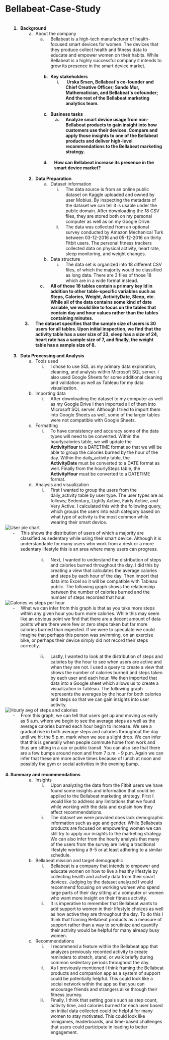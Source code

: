 # Bellabeat-Case-Study
<p style="margin-top:0pt; margin-bottom:0pt;">&nbsp;</p>

<ol type="1" style="margin:0pt; padding-left:0pt;">
    <li style="margin-left:32.17pt; padding-left:3.83pt; font-weight:bold;">Background
        <ol type="a" style="margin-right:0pt; margin-left:0pt; padding-left:0pt;">
            <li style="margin-left:32.17pt; padding-left:3.83pt; font-weight:normal;">About the company
                <ol type="a" style="margin-right:0pt; margin-left:0pt; padding-left:0pt;">
                    <li style="margin-left:23pt; padding-left:13pt;">Bellabeat is a high-tech manufacturer of health-focused smart devices for women. The devices that they produce collect health and fitness data to educate and empower women on their habits. While Bellabeat is a highly successful company it intends to grow its presence in the smart device market.</li>
                </ol>
            </li>
        </ol>

<p style="margin-top:0pt; margin-left:108pt; margin-bottom:0pt;">&nbsp;</p>

<ol start="2" type="a" style="margin:0pt; padding-left:0pt;">
    <li style="margin-left:68.17pt; padding-left:3.83pt;">Key stakeholders
        <ol type="i" style="margin-right:0pt; margin-left:0pt; padding-left:0pt;">
            <li style="margin-left:23pt; padding-left:13pt;">&nbsp;Urska Srsen, Bellabeat&apos;s co-founder and Chief Creative Officer; Sando Mur, Mathematician, and Bellabeat&apos;s cofounder; And the rest of the Bellabeat marketing analytics team.</li>
        </ol>
    </li>
</ol>

<p style="margin-top:0pt; margin-left:108pt; margin-bottom:0pt;">&nbsp;</p>

<ol start="3" type="a" style="margin:0pt; padding-left:0pt;">
    <li style="margin-left:67.56pt; padding-left:4.44pt;">Business tasks
        <ol type="a" style="margin-right:0pt; margin-left:0pt; padding-left:0pt;">
            <li style="margin-left:23pt; padding-left:13pt;">Analyze smart device usage from non-Bellabeat products to gain insight into how customers use their devices. Compare and apply those insights to one of the Bellabeat products and deliver high-level recommendations to the Bellabeat marketing strategy.</li>
        </ol>
    </li>
</ol>

<p style="margin-top:0pt; margin-left:108pt; margin-bottom:0pt;">&nbsp;</p>

<ol start="4" type="a" style="margin:0pt; padding-left:0pt;">
    <li style="margin-left:67.56pt; padding-left:13pt;">How can Bellabeat increase its presence in the smart device market?</li>
</ol>

<p style="margin-top:0pt; margin-left:108pt; margin-bottom:0pt;">&nbsp;</p>
<ol start="2" type="1" style="margin:0pt; padding-left:0pt;">
    <li style="margin-left:32.17pt; padding-left:3.83pt; font-weight:bold;">Data Preparation<ol type="a" style="margin-right:0pt; margin-left:0pt; padding-left:0pt;">
            <li style="margin-left:32.17pt; padding-left:3.83pt; font-weight:normal;">Dataset information<ol type="i" style="margin-right:0pt; margin-left:0pt; padding-left:0pt;">
                    <li style="margin-left:23pt; padding-left:13pt;">The data source is from an online public dataset on Kaggle uploaded and owned by user Mobius. By inspecting the metadata of the dataset we can tell it is usable under the public domain. After downloading the 18 CSV files, they are stored both on my personal computer as well as on my Google Drive.</li>
                    <li style="margin-left:23pt; padding-left:13pt;">The data was collected from an optional survey conducted by Amazon Mechanical Turk between 03-12-2016 and 05-12-2016 on thirty Fitbit users. The personal fitness trackers collected data on physical activity, heart rate, sleep monitoring, and weight changes.</li>
                </ol>
            </li>
            <li style="margin-left:32.17pt; padding-left:3.83pt; font-weight:normal;">Data structure<ol type="i" style="margin-right:0pt; margin-left:0pt; padding-left:0pt;">
                    <li style="margin-left:23pt; padding-left:13pt;">The data set is organized into 18 different CSV files, of which the majority would be classified as long data. There are 3 files of those 18 which are in a wide format instead.</li>
                                </ol>
            </li>
                    <li style="margin-left:23pt; padding-left:13pt;">All of those 18 tables contain a primary key <strong>Id</strong> in addition to other table-specific variables such as <strong>Steps, Calories, Weight, ActivityDate, Sleep,&nbsp;</strong>etc. While all of the data contains some kind of date variable, we would like to focus on the tables that contain day and hour values rather than the tables containing minutes.</li>
                        </ol>
            </li>
                    <li style="margin-left:23pt; padding-left:13pt;">The dataset specifies that the sample size of users is 30 users for all tables. Upon initial inspection, we find that the activity table has a user size of 33, sleep has a size of 24, heart rate has a sample size of 7, and finally, the weight table has a sample size of 8.</li>
                </ol>
            </li>
        </ol>
    </li>
</ol>
<p style="margin-top:0pt; margin-left:108pt; margin-bottom:0pt;">&nbsp;</p>
<ol start="3" type="1" style="margin:0pt; padding-left:0pt;">
    <li style="margin-left:32.17pt; padding-left:3.83pt; font-weight:bold;">Data Processing and Analysis</li>
</ol>
<ol type="a" style="margin:0pt; padding-left:0pt;">
    <li style="margin-left:68.17pt; padding-left:3.83pt;">Tools used<ol type="i" style="margin-right:0pt; margin-left:0pt; padding-left:0pt;">
            <li style="margin-left:23pt; padding-left:13pt;">I chose to use SQL as my primary data exploration, cleaning, and analysis within Microsoft SQL server. I also used Google Sheets for some additional cleaning and validation as well as Tableau for my data visualization.</li>
        </ol>
    </li>
    <li style="margin-left:68.17pt; padding-left:3.83pt;">Importing data<ol type="i" style="margin-right:0pt; margin-left:0pt; padding-left:0pt;">
            <li style="margin-left:23pt; padding-left:13pt;">After downloading the dataset to my computer as well as my Google Drive I then imported all of them into Microsoft SQL server. Although I tried to import them into Google Sheets as well, some of the larger tables were not compatible with Google Sheets.</li>
        </ol>
    </li>
    <li style="margin-left:67.56pt; padding-left:4.44pt;">Formatting<ol type="i" style="margin-right:0pt; margin-left:0pt; padding-left:0pt;">
            <li style="margin-left:23pt; padding-left:13pt;">To have consistency and accuracy some of the data types will need to be converted. Within the hourlycalories table, we will update the <strong>ActivityHour&nbsp;</strong>to a DATETIME format so that we will be able to group the calories burned by the hour of the day. Within the daily_activity table, the <strong>ActivityDate&nbsp;</strong>must be converted to a DATE format as well. Finally from the hourlySteps table, the <strong>ActivityHour</strong> must be converted to a DATETIME format.</li>
        </ol>
    </li>
    <li style="margin-left:68.17pt; padding-left:3.83pt;">Analysis and visualization<ol type="i" style="margin-right:0pt; margin-left:0pt; padding-left:0pt;">
            <li style="margin-left:23pt; padding-left:13pt;">First I wanted to group the users from the daily_activity table by user type. The user types are as follows; Sedentary, Lightly Active, Fairly Active, and Very Active. I calculated this with the following query, which groups the users into each category based on what type of activity is the most common while wearing their smart device.</li>
        </ol>
    </li>
</ol>
<p style="margin-top:0pt; margin-bottom:0pt;"><img <img src="https://github.com/jakesalinas/Bellabeat-Case-Study/assets/116672106/93fe2b70-5d1a-442e-b207-546557e64947" alt="User pie chart">
</p>

<p style="margin-top:0pt; margin-left:36pt; margin-bottom:0pt; text-indent:-18pt;">-<span style="width:14.34pt; font:7pt 'Times New Roman'; display:inline-block;">&nbsp;&nbsp;&nbsp;&nbsp;&nbsp;&nbsp;&nbsp;&nbsp;&nbsp;&nbsp;</span>This shows the distribution of users of which a majority are classified as sedentary while using their smart device. Although it is understandable for many users who work from a desk or a more sedentary lifestyle this is an area where many users can progress.</p>
<p style="margin-top:0pt; margin-left:36pt; margin-bottom:0pt;">&nbsp;</p>
<ol start="2" type="i" style="margin:0pt; padding-left:0pt;">
    <li style="margin-left:95pt; padding-left:13pt;">Next, I wanted to understand the distribution of steps and calories burned throughout the day. I did this by creating a view that calculates the average calories and steps by each hour of the day. Then import that data into Excel so it will be compatible with Tableau public. The following graph shows the relationship between the number of calories burned and the number of steps recorded that hour.</li>
</ol>
<p style="margin-top:0pt; margin-bottom:0pt;"><img src="https://github.com/jakesalinas/Bellabeat-Case-Study/assets/116672106/41aa1e09-9dc2-4f81-9383-69cb9103b208" alt="Calories vs steps per hour">
</p>

<p style="margin-top:0pt; margin-left:36pt; margin-bottom:0pt; text-indent:-18pt;">-<span style="width:14.34pt; font:7pt 'Times New Roman'; display:inline-block;">&nbsp;&nbsp;&nbsp;&nbsp;&nbsp;&nbsp;&nbsp;&nbsp;&nbsp;&nbsp;</span>What we can infer from this graph is that as you take more steps within any given hour you burn more calories. While this may seem like an obvious point we find that there are a decent amount of data points where there were few or zero steps taken but far more calories burned than expected. If we were to speculate we could imagine that perhaps this person was swimming, on an exercise bike, or perhaps their device simply did not record their steps correctly.</p>
<p style="margin-top:0pt; margin-bottom:0pt;">&nbsp;</p>
<ol start="3" type="i" style="margin:0pt; padding-left:0pt;">
    <li style="margin-left:95pt; padding-left:13pt;">Lastly, I wanted to look at the distribution of steps and calories by the hour to see when users are active and when they are not. I used a query to create a view that shows the number of calories burned and steps taken by each user and each hour. We then imported that data into a Google sheet which allows us to create a visualization in Tableau. The following graph represents the averages by the hour for both calories and steps so that we can gain insights into user activity.</li>
</ol>
<p style="margin-top:0pt; margin-bottom:0pt;"><img <img src="https://github.com/jakesalinas/Bellabeat-Case-Study/assets/116672106/a21e02a5-ac0f-41c5-a092-13d1b9d9f6cc" alt="Hourly avg of steps and calories">
</p>

<p style="margin-top:0pt; margin-left:36pt; margin-bottom:0pt; text-indent:-18pt;">-<span style="width:14.34pt; font:7pt 'Times New Roman'; display:inline-block;">&nbsp;&nbsp;&nbsp;&nbsp;&nbsp;&nbsp;&nbsp;&nbsp;&nbsp;&nbsp;</span>From this graph, we can tell that users get up and moving as early as 5 a.m. where we begin to see the average steps as well as the average calories burned each hour begin to increase. We see a gradual rise in both average steps and calories throughout the day until we hit the 5 p.m. mark when we see a slight drop. We can infer that this is generally when people commute home from work and thus are sitting in a car or public transit. You can also see that there are a few bumps around noon and from 7 p.m. - 9 p.m. Again we can infer that these are more active times because of lunch at noon and possibly the gym or social activities in the evening bump.</p>
<p style="margin-top:0pt; margin-bottom:0pt;">&nbsp;</p>
<p style="margin-top:0pt; margin-bottom:0pt;"><strong>4. Summary and recommendations&nbsp;</strong></p>
<ol type="a" style="margin:0pt; padding-left:0pt;">
    <li style="margin-left:68.17pt; padding-left:3.83pt;">Insights<ol type="i" style="margin-right:0pt; margin-left:0pt; padding-left:0pt;">
            <li style="margin-left:23pt; padding-left:13pt;">Upon analyzing the data from the Fitbit users we have found some insights and information that could be applied to the Bellabeat marketing strategy. First I would like to address any limitations that we found while working with the data and explain how they affect recommendations.</li>
            <li style="margin-left:23pt; padding-left:13pt;">The dataset we were provided does lack demographic information such as age and gender. While Bellabeats products are focused on empowering women we can still try to apply our insights to the marketing strategy. We can also infer from the hourly analysis that many of the users from the survey are living a traditional lifestyle working a 9-5 or at least adhering to a similar schedule.</li>
        </ol>
    </li>
    <li style="margin-left:68.17pt; padding-left:3.83pt;">Bellabeat mission and target demographic<ol type="i" style="margin-right:0pt; margin-left:0pt; padding-left:0pt;">
            <li style="margin-left:23pt; padding-left:13pt;">Bellabeat is a company that intends to empower and educate women on how to live a healthy lifestyle by collecting health and activity data from their smart devices. Judging by the dataset analyzed I would recommend focusing on working women who spend large parts of their day sitting at a computer or women who want more insight on their fitness activity.</li>
            <li style="margin-left:23pt; padding-left:13pt;">It is imperative to remember that Bellabeat wants to add support to women in their lifestyle choices as well as how active they are throughout the day. To do this I think that framing Bellabeat products as a measure of support rather than a way to scrutinize and quantify their activity would be helpful for many already busy women.</li>
        </ol>
    </li>
    <li style="margin-left:67.56pt; padding-left:4.44pt;">Recommendations<ol type="i" style="margin-right:0pt; margin-left:0pt; padding-left:0pt;">
            <li style="margin-left:23pt; padding-left:13pt;">I recommend a feature within the Bellabeat app that analyzes previously recorded activity to create reminders to stretch, stand, or walk briefly during common sedentary periods throughout the day.</li>
            <li style="margin-left:23pt; padding-left:13pt;">As I previously mentioned I think framing the Bellabeat products and companion app as a system of support could be potentially helpful. This could look like a social network within the app so that you can encourage friends and strangers alike through their fitness journey.</li>
            <li style="margin-left:23pt; padding-left:13pt;">Finally, I think that setting goals such as step count, activity time, and calories burned for each user based on initial data collected could be helpful for many women to stay motivated. This could look like minigames, leaderboards, and time-based challenges that users could participate in leading to better engagement.</li>
        </ol>
    </li>
</ol>
